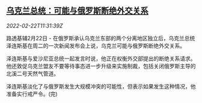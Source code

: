 <!--1645531262000-->
[乌克兰总统：可能与俄罗斯断绝外交关系](https://cn.reuters.com/article/ukraine-russia-diplomatic-ties-0222-tues-idCNKBS2KR133)
------

<div><i>2022-02-22T11:31:39Z</i></div><p>路透基辅2月22日 - 在俄罗斯承认乌克兰东部的两个分离地区独立后，乌克兰总统泽连斯基在周二的一次新闻发布会上说，乌克兰可能与俄罗斯断绝外交关系。</p><p>泽连斯基与爱沙尼亚总统一起发言时说，他正在权衡外交部提出的断绝关系请求。他还敦促乌克兰盟友不要等待事态进一步升级来实施制裁，包括关闭俄罗斯主导的北溪二号天然气管道。</p><p>泽连斯基淡化了与俄罗斯发生大规模冲突的可能性，但表示如果发生这种情况，他准备实行戒严令。(完)</p>

